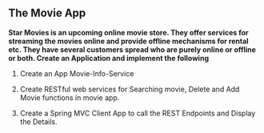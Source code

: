 ## The Movie App

**Star Movies is an upcoming online movie store. They offer services for streaming the movies online and provide offline mechanisms for rental etc. They have several customers spread who are purely online or offline or both. Create an Application and implement the following**

 

1.    Create an App Movie-Info-Service

2.    Create RESTful web services for Searching movie, Delete and Add Movie functions in movie app.

3.    Create a Spring MVC Client App to call the REST Endpoints and Display the Details.

